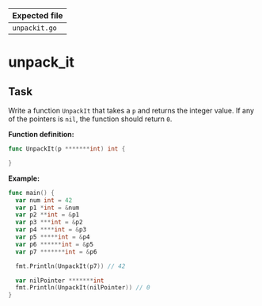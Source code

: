 | Expected file |
| ------------- |
| `unpackit.go` |


# unpack_it

## Task

Write a function `UnpackIt` that takes a `p` and returns the integer value. If any of the pointers is `nil`, the function should return `0`.

**Function definition:**

```go
func UnpackIt(p *******int) int {

}
```

**Example:**

```go
func main() {
  var num int = 42
  var p1 *int = &num
  var p2 **int = &p1
  var p3 ***int = &p2
  var p4 ****int = &p3
  var p5 *****int = &p4
  var p6 ******int = &p5
  var p7 *******int = &p6

  fmt.Println(UnpackIt(p7)) // 42

  var nilPointer *******int
  fmt.Println(UnpackIt(nilPointer)) // 0
}
```
